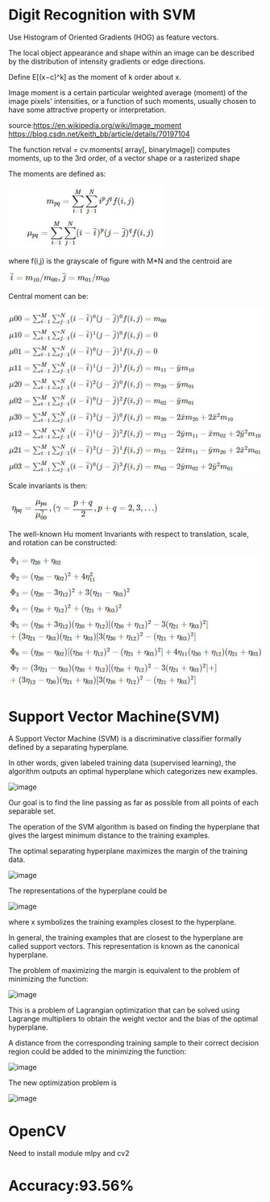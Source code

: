 # Digit Recognition with SVM

Use Histogram of Oriented Gradients (HOG) as feature vectors.

The local object appearance and shape within an image can be described by the distribution of intensity gradients or edge directions.

Define E[(x−c)^k] as the moment of k order about x.  

Image moment is a certain particular weighted average (moment) of the image pixels' intensities, or a function of such moments, usually chosen to have some attractive property or interpretation.

source:https://en.wikipedia.org/wiki/Image_moment https://blog.csdn.net/keith_bb/article/details/70197104

The function 	retval	=	cv.moments(	array[, binaryImage]) computes moments, up to the 3rd order, of a vector shape or a rasterized shape

The moments are defined as:

![image](https://github.com/wangjinlong9788/DigitRecognitionSVM/blob/master/moments.jpg)

where f(i,j) is the grayscale of figure with M*N and the centroid are

![image](https://github.com/wangjinlong9788/DigitRecognitionSVM/blob/master/ijaverage.jpg)

Central moment can be:

![image](https://github.com/wangjinlong9788/DigitRecognitionSVM/blob/master/centermoments.jpg)

Scale invariants is then:

![image](https://github.com/wangjinlong9788/DigitRecognitionSVM/blob/master/sclaeinvariant.jpg)

The well-known Hu moment Invariants with respect to translation, scale, and rotation can be constructed:

![image](https://github.com/wangjinlong9788/DigitRecognitionSVM/blob/master/invariants.jpg)


# Support Vector Machine(SVM)

A Support Vector Machine (SVM) is a discriminative classifier formally defined by a separating hyperplane. 

In other words, given labeled training data (supervised learning), the algorithm outputs an optimal hyperplane which categorizes new examples.

![image](https://github.com/wangjinlong9788/NumberRecognitionSVM/blob/master/separating-lines.png)
 
Our goal is to find the line passing as far as possible from all points of each separable set.

The operation of the SVM algorithm is based on finding the hyperplane that gives the largest minimum distance to the training examples.

The optimal separating hyperplane maximizes the margin of the training data.

![image](https://github.com/wangjinlong9788/NumberRecognitionSVM/blob/master/optimal-hyperplane.png)

The representations of the hyperplane could be

![image](https://github.com/wangjinlong9788/NumberRecognitionSVM/blob/master/hyperplane.PNG)

where x symbolizes the training examples closest to the hyperplane.

In general, the training examples that are closest to the hyperplane are called support vectors. This representation is known as the canonical hyperplane.

The problem of maximizing the margin  is equivalent to the problem of minimizing the function:

![image](https://github.com/wangjinlong9788/NumberRecognitionSVM/blob/master/functionmin.PNG)

This is a problem of Lagrangian optimization that can be solved using Lagrange multipliers to obtain the weight vector  and the bias of the optimal hyperplane.

A distance from the corresponding training sample to their correct decision region could be added to the minimizing the function:

![image](https://github.com/wangjinlong9788/NumberRecognitionSVM/blob/master/svm_basics3.png)

The new optimization problem is

![image](https://github.com/wangjinlong9788/NumberRecognitionSVM/blob/master/newoptimization%20.PNG)
# OpenCV
Need to install  module mlpy and cv2




# Accuracy:93.56%
